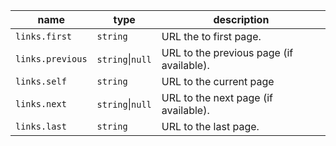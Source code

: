 | name             | type             | description                              |
|------------------|------------------|------------------------------------------|
| `links.first`    | `string`         | URL the to first page.                   |
| `links.previous` | `string`\|`null` | URL to the previous page (if available). |
| `links.self`     | `string`         | URL to the current page                  |
| `links.next`     | `string`\|`null` | URL to the next page (if available).     |
| `links.last`     | `string`         | URL to the last page.                    |
